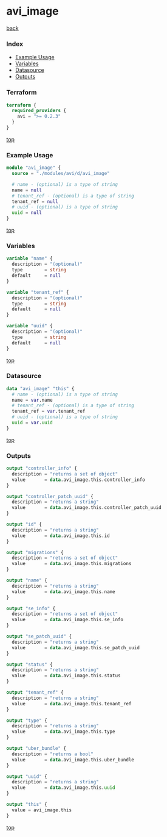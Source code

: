 # avi_image

[back](../avi.md)

### Index

- [Example Usage](#example-usage)
- [Variables](#variables)
- [Datasource](#datasource)
- [Outputs](#outputs)

### Terraform

```terraform
terraform {
  required_providers {
    avi = ">= 0.2.3"
  }
}
```

[top](#index)

### Example Usage

```terraform
module "avi_image" {
  source = "./modules/avi/d/avi_image"

  # name - (optional) is a type of string
  name = null
  # tenant_ref - (optional) is a type of string
  tenant_ref = null
  # uuid - (optional) is a type of string
  uuid = null
}
```

[top](#index)

### Variables

```terraform
variable "name" {
  description = "(optional)"
  type        = string
  default     = null
}

variable "tenant_ref" {
  description = "(optional)"
  type        = string
  default     = null
}

variable "uuid" {
  description = "(optional)"
  type        = string
  default     = null
}
```

[top](#index)

### Datasource

```terraform
data "avi_image" "this" {
  # name - (optional) is a type of string
  name = var.name
  # tenant_ref - (optional) is a type of string
  tenant_ref = var.tenant_ref
  # uuid - (optional) is a type of string
  uuid = var.uuid
}
```

[top](#index)

### Outputs

```terraform
output "controller_info" {
  description = "returns a set of object"
  value       = data.avi_image.this.controller_info
}

output "controller_patch_uuid" {
  description = "returns a string"
  value       = data.avi_image.this.controller_patch_uuid
}

output "id" {
  description = "returns a string"
  value       = data.avi_image.this.id
}

output "migrations" {
  description = "returns a set of object"
  value       = data.avi_image.this.migrations
}

output "name" {
  description = "returns a string"
  value       = data.avi_image.this.name
}

output "se_info" {
  description = "returns a set of object"
  value       = data.avi_image.this.se_info
}

output "se_patch_uuid" {
  description = "returns a string"
  value       = data.avi_image.this.se_patch_uuid
}

output "status" {
  description = "returns a string"
  value       = data.avi_image.this.status
}

output "tenant_ref" {
  description = "returns a string"
  value       = data.avi_image.this.tenant_ref
}

output "type" {
  description = "returns a string"
  value       = data.avi_image.this.type
}

output "uber_bundle" {
  description = "returns a bool"
  value       = data.avi_image.this.uber_bundle
}

output "uuid" {
  description = "returns a string"
  value       = data.avi_image.this.uuid
}

output "this" {
  value = avi_image.this
}
```

[top](#index)